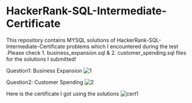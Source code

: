 # HackerRank-SQL-Intermediate-Certificate
This repository contains MYSQL solutions of HackerRank-SQL-Intermediate-Certificate problems which I encountered during the test .Please check 1. business_expansion.sql  &amp; 2. customer_spending.sql files for the solutions I submitted! 

Question1: Business Expansion
![1](https://github.com/Prarthana2801/HackerRank-SQL-Intermediate-Certificate/assets/125802845/063998d5-130f-4551-ae8d-1885537a16ae) 

Question2: Customer Spending
![2](https://github.com/Prarthana2801/HackerRank-SQL-Intermediate-Certificate/assets/125802845/a0ea4124-a961-424a-861b-1ea402e4de1d) 

Here is the certificate I got using the solutions
![cert1](https://github.com/Prarthana2801/HackerRank-SQL-Intermediate-Certificate/assets/125802845/3824cc47-4bd8-4995-93d8-d4b904125b13)

